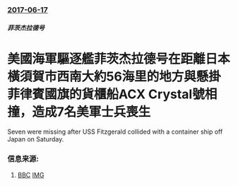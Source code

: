 ### [2017-06-17](/news/2017/06/17/index.md)

##### 菲茨杰拉德号
# 美國海軍驅逐艦菲茨杰拉德号在距離日本橫須賀市西南大約56海里的地方與懸掛菲律賓國旗的貨櫃船ACX Crystal號相撞，造成7名美軍士兵喪生 

Seven were missing after USS Fitzgerald collided with a container ship off Japan on Saturday.


### 信息来源:

1. [BBC](http://www.bbc.co.uk/news/world-asia-40317341) [IMG](https://ichef.bbci.co.uk/images/ic/1024x576/p05659q2.jpg)
